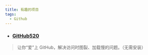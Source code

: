 ```yaml
---
title: 有趣的项目
tags:
  - Github
---
```


- ### [GitHub520](https://github.com/521xueweihan/GitHub520)

> 让你“爱”上 GitHub，解决访问时图裂、加载慢的问题。（无需安装）
